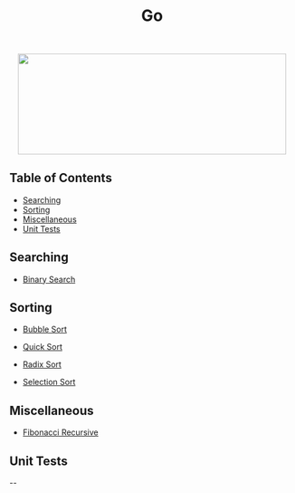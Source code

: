 <h1 align="center">Go</h1> <br>

<p align="center"><image src="https://external-content.duckduckgo.com/iu/?u=https%3A%2F%2Ftse1.mm.bing.net%2Fth%3Fid%3DOIP.SqIO9qN8Y3whTDheUD5FUgHaCy%26pid%3DApi&f=1" width ="474" height="178"></image></p>

## Table of Contents

- [Searching](#searching)
- [Sorting](#sorting)
- [Miscellaneous](#others)
- [Unit Tests](#unit-tests)

<a name="searching"></a>

## Searching

- [Binary Search](https://github.com/aniketsharma00411/algorithmsUse/blob/master/Go/Searching/binary_search.go)

<a name="sorting"></a>

## Sorting

- [Bubble Sort](https://github.com/aniketsharma00411/algorithmsUse/blob/master/Go/Sorting/bubble_sort.go)

- [Quick Sort](https://github.com/aniketsharma00411/algorithmsUse/blob/master/Go/Sorting/quick_sort.go)

- [Radix Sort](https://github.com/aniketsharma00411/algorithmsUse/blob/master/Go/Sorting/radix_sort.go)

- [Selection Sort](https://github.com/aniketsharma00411/algorithmsUse/blob/master/Go/Sorting/Selection_sort.go)
<a name="others"></a>

## Miscellaneous

- [Fibonacci Recursive](https://github.com/aniketsharma00411/algorithmsUse/blob/master/Go/Miscellaneous/fibonacci_rec.go)

<a name="unit-tests"></a>

## Unit Tests

--
